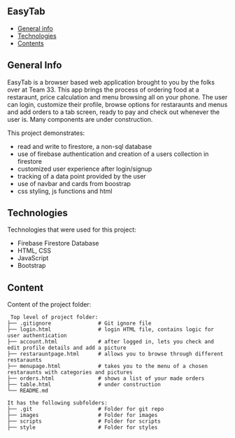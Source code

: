## EasyTab
* [General info](#general-info)
* [Technologies](#technologies)
* [Contents](#content)

## General Info
EasyTab is a browser based web application brought to you by the folks over at Team 33.
This app brings the process of ordering food at a restaraunt, price calculation 
and menu browsing all on your phone.
The user can login, customize their profile, browse options for restaraunts and menus 
and add orders to a tab screen, ready to pay and check out whenever the user is.
Many components are under construction.

This project demonstrates:
* read and write to firestore, a non-sql database
* use of firebase authentication and creation of a users collection in firestore
* customized user experience after login/signup
* tracking of a data point provided by the user
* use of navbar and cards from boostrap
* css styling, js functions and html

	
## Technologies
Technologies that were used for this project:
* Firebase Firestore Database
* HTML, CSS
* JavaScript
* Bootstrap
	
## Content
Content of the project folder:

```
 Top level of project folder: 
├── .gitignore               # Git ignore file
├── login.html               # login HTML file, contains logic for user authentication
├── account.html             # after logged in, lets you check and edit profile details and add a picture
├── restarauntpage.html      # allows you to browse through different restaraunts
├── menupage.html            # takes you to the menu of a chosen restaraunts with categories and pictures
├── orders.html              # shows a list of your made orders
├── table.html               # under construction
└── README.md

It has the following subfolders:
├── .git                     # Folder for git repo
├── images                   # Folder for images
├── scripts                  # Folder for scripts
├── style                    # Folder for styles

```

